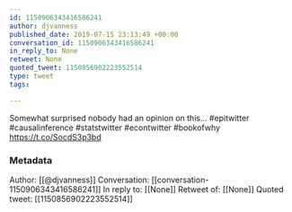 ```yaml
---
id: 1150906343416586241
author: djvanness
published_date: 2019-07-15 23:13:49 +00:00
conversation_id: 1150906343416586241
in_reply_to: None
retweet: None
quoted_tweet: 1150856902223552514
type: tweet
tags:

---
```


Somewhat surprised nobody had an opinion on this... #epitwitter #causalinference #statstwitter #econtwitter #bookofwhy https://t.co/SocdS3p3bd

### Metadata

Author: [[@djvanness]]
Conversation: [[conversation-1150906343416586241]]
In reply to: [[None]]
Retweet of: [[None]]
Quoted tweet: [[1150856902223552514]]
